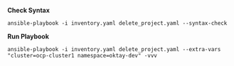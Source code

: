 **Check Syntax**
```
ansible-playbook -i inventory.yaml delete_project.yaml --syntax-check
```
**Run Playbook**
```
ansible-playbook -i inventory.yaml delete_project.yaml --extra-vars "cluster=ocp-cluster1 namespace=oktay-dev" -vvv
```
